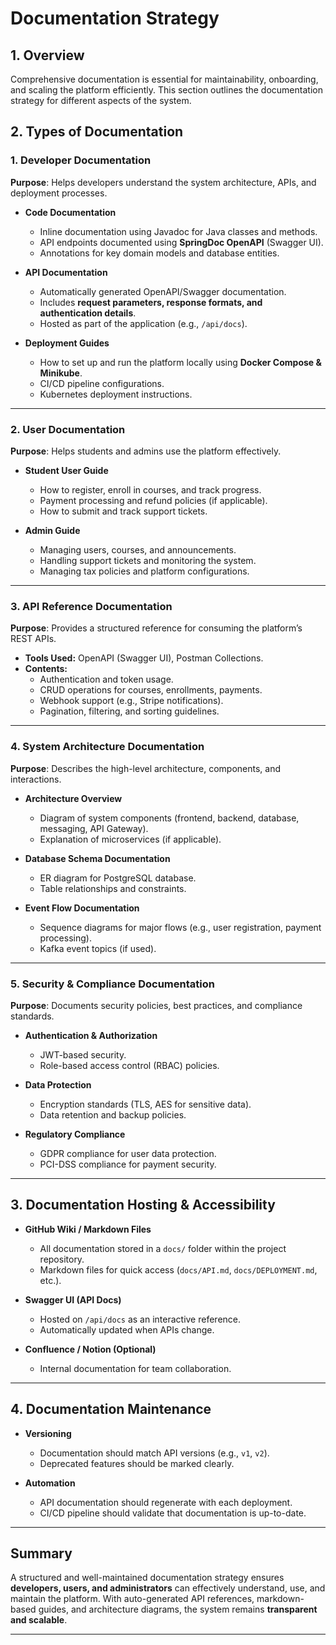 # Documentation Strategy

## 1. Overview

Comprehensive documentation is essential for maintainability, onboarding, and scaling the platform efficiently. This section outlines the documentation strategy for different aspects of the system.

## 2. Types of Documentation

### **1. Developer Documentation**
**Purpose**: Helps developers understand the system architecture, APIs, and deployment processes.

- **Code Documentation**
    - Inline documentation using Javadoc for Java classes and methods.
    - API endpoints documented using **SpringDoc OpenAPI** (Swagger UI).
    - Annotations for key domain models and database entities.

- **API Documentation**
    - Automatically generated OpenAPI/Swagger documentation.
    - Includes **request parameters, response formats, and authentication details**.
    - Hosted as part of the application (e.g., `/api/docs`).

- **Deployment Guides**
    - How to set up and run the platform locally using **Docker Compose & Minikube**.
    - CI/CD pipeline configurations.
    - Kubernetes deployment instructions.

---

### **2. User Documentation**
**Purpose**: Helps students and admins use the platform effectively.

- **Student User Guide**
    - How to register, enroll in courses, and track progress.
    - Payment processing and refund policies (if applicable).
    - How to submit and track support tickets.

- **Admin Guide**
    - Managing users, courses, and announcements.
    - Handling support tickets and monitoring the system.
    - Managing tax policies and platform configurations.

---

### **3. API Reference Documentation**
**Purpose**: Provides a structured reference for consuming the platform’s REST APIs.

- **Tools Used:** OpenAPI (Swagger UI), Postman Collections.
- **Contents:**
    - Authentication and token usage.
    - CRUD operations for courses, enrollments, payments.
    - Webhook support (e.g., Stripe notifications).
    - Pagination, filtering, and sorting guidelines.

---

### **4. System Architecture Documentation**
**Purpose**: Describes the high-level architecture, components, and interactions.

- **Architecture Overview**
    - Diagram of system components (frontend, backend, database, messaging, API Gateway).
    - Explanation of microservices (if applicable).

- **Database Schema Documentation**
    - ER diagram for PostgreSQL database.
    - Table relationships and constraints.

- **Event Flow Documentation**
    - Sequence diagrams for major flows (e.g., user registration, payment processing).
    - Kafka event topics (if used).

---

### **5. Security & Compliance Documentation**
**Purpose**: Documents security policies, best practices, and compliance standards.

- **Authentication & Authorization**
    - JWT-based security.
    - Role-based access control (RBAC) policies.

- **Data Protection**
    - Encryption standards (TLS, AES for sensitive data).
    - Data retention and backup policies.

- **Regulatory Compliance**
    - GDPR compliance for user data protection.
    - PCI-DSS compliance for payment security.

---

## 3. Documentation Hosting & Accessibility

- **GitHub Wiki / Markdown Files**
    - All documentation stored in a `docs/` folder within the project repository.
    - Markdown files for quick access (`docs/API.md`, `docs/DEPLOYMENT.md`, etc.).

- **Swagger UI (API Docs)**
    - Hosted on `/api/docs` as an interactive reference.
    - Automatically updated when APIs change.

- **Confluence / Notion (Optional)**
    - Internal documentation for team collaboration.

---

## 4. Documentation Maintenance

- **Versioning**
    - Documentation should match API versions (e.g., `v1`, `v2`).
    - Deprecated features should be marked clearly.

- **Automation**
    - API documentation should regenerate with each deployment.
    - CI/CD pipeline should validate that documentation is up-to-date.

---

## Summary

A structured and well-maintained documentation strategy ensures **developers, users, and administrators** can effectively understand, use, and maintain the platform. With auto-generated API references, markdown-based guides, and architecture diagrams, the system remains **transparent and scalable**.

---